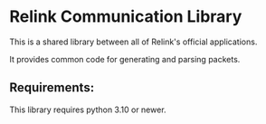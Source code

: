 # Relink Communication Library
This is a shared library between all of Relink's official applications.

It provides common code for generating and parsing packets.

## Requirements:
This library requires python 3.10 or newer.
